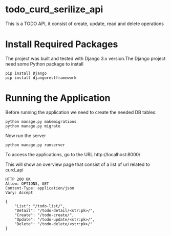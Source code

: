 # todo_curd_serilize_api
This is a TODO API, it consist of create, update, read and delete operations

# Install Required Packages
The project was built and tested with Django 3.x version.The Django project need some Python package to install
```
pip install Django
pip install djangorestframework
```

# Running the Application
Before running the application we need to create the needed DB tables:
```
python manage.py makemigrations
python manage.py migrate
 ```
Now run the server
```
python manage.py runserver
```
To access the applications, go to the URL http://localhost:8000/

This will show an overview page that consist of a list of url related to curd_api

```
HTTP 200 OK
Allow: OPTIONS, GET
Content-Type: application/json
Vary: Accept

{
    "List": "/todo-list/",
    "Detail": "/todo-detail/<str:pk>/",
    "Create": "/todo-create/",
    "Update": "/todo-update/<str:pk>/",
    "Delete": "/todo-delete/<str:pk>/"
}
```
